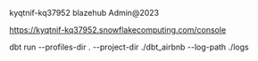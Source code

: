 kyqtnif-kq37952
blazehub
Admin@2023


https://kyqtnif-kq37952.snowflakecomputing.com/console

dbt run --profiles-dir . --project-dir ./dbt_airbnb --log-path ./logs



	
	




